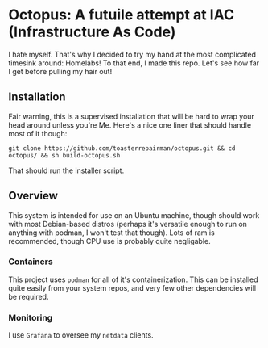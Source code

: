 # Octopus: A futuile attempt at IAC (Infrastructure As Code)
I hate myself. That's why I decided to try my hand at the most complicated timesink around: Homelabs! To that end, I made this repo. Let's see how far I get before pulling my hair out!

## Installation
Fair warning, this is a supervised installation that will be hard to wrap your head around unless you're Me. Here's a nice one liner that should handle most of it though:

```
git clone https://github.com/toasterrepairman/octopus.git && cd octopus/ && sh build-octopus.sh
```

That should run the installer script. 

## Overview
This system is intended for use on an Ubuntu machine, though should work with most Debian-based distros (perhaps it's versatile enough to run on anything with podman, I won't test that though). Lots of ram is recommended, though CPU use is probably quite negligable. 

### Containers
This project uses `podman` for all of it's containerization. This can be installed quite easily from your system repos, and very few other dependencies will be required. 

### Monitoring
I use `Grafana` to oversee my `netdata` clients. 